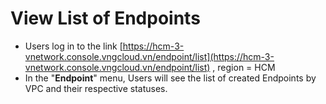 # View List of Endpoints

* Users log in to the link [https://hcm-3-vnetwork.console.vngcloud.vn/endpoint/list](https://hcm-3-vnetwork.console.vngcloud.vn/endpoint/list) , region = HCM
* In the "**Endpoint**" menu, Users will see the list of created Endpoints by VPC and their respective statuses.
